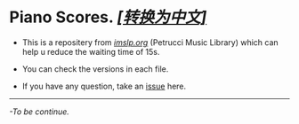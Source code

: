# Piano Scores. *[[转换为中文]](https://github.com/SakurajimaMai02/Piano-Scores/blob/main/README-zh_CN.md)*
 - This is a repositery from [*imslp.org*](https://imslp.org/) (Petrucci Music Library) which can help u reduce the waiting time of 15s.
 
 - You can check the versions in each file.
 
 - If you have any question, take an [issue](https://github.com/SakurajimaMai02/Piano-Scores/issues) here.
 ---
*-To be continue.*
